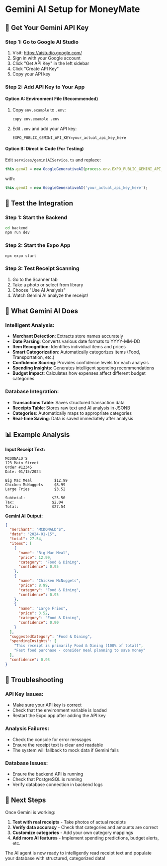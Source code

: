 # Gemini AI Setup for MoneyMate

## 🚀 **Get Your Gemini API Key**

### **Step 1: Go to Google AI Studio**
1. Visit: https://aistudio.google.com/
2. Sign in with your Google account
3. Click "Get API Key" in the left sidebar
4. Click "Create API Key"
5. Copy your API key

### **Step 2: Add API Key to Your App**

#### **Option A: Environment File (Recommended)**
1. Copy `env.example` to `.env`:
   ```bash
   copy env.example .env
   ```

2. Edit `.env` and add your API key:
   ```
   EXPO_PUBLIC_GEMINI_API_KEY=your_actual_api_key_here
   ```

#### **Option B: Direct in Code (For Testing)**
Edit `services/geminiAIService.ts` and replace:
```typescript
this.genAI = new GoogleGenerativeAI(process.env.EXPO_PUBLIC_GEMINI_API_KEY || '');
```
with:
```typescript
this.genAI = new GoogleGenerativeAI('your_actual_api_key_here');
```

## 🧪 **Test the Integration**

### **Step 1: Start the Backend**
```bash
cd backend
npm run dev
```

### **Step 2: Start the Expo App**
```bash
npx expo start
```

### **Step 3: Test Receipt Scanning**
1. Go to the Scanner tab
2. Take a photo or select from library
3. Choose "Use AI Analysis"
4. Watch Gemini AI analyze the receipt!

## 🤖 **What Gemini AI Does**

### **Intelligent Analysis:**
- **Merchant Detection**: Extracts store names accurately
- **Date Parsing**: Converts various date formats to YYYY-MM-DD
- **Item Recognition**: Identifies individual items and prices
- **Smart Categorization**: Automatically categorizes items (Food, Transportation, etc.)
- **Confidence Scoring**: Provides confidence levels for each analysis
- **Spending Insights**: Generates intelligent spending recommendations
- **Budget Impact**: Calculates how expenses affect different budget categories

### **Database Integration:**
- **Transactions Table**: Saves structured transaction data
- **Receipts Table**: Stores raw text and AI analysis in JSONB
- **Categories**: Automatically maps to appropriate categories
- **Real-time Saving**: Data is saved immediately after analysis

## 📊 **Example Analysis**

**Input Receipt Text:**
```
MCDONALD'S
123 Main Street
Order #12345
Date: 01/15/2024

Big Mac Meal          $12.99
Chicken McNuggets     $8.99
Large Fries           $3.52

Subtotal:            $25.50
Tax:                 $2.04
Total:               $27.54
```

**Gemini AI Output:**
```json
{
  "merchant": "MCDONALD'S",
  "date": "2024-01-15",
  "total": 27.54,
  "items": [
    {
      "name": "Big Mac Meal",
      "price": 12.99,
      "category": "Food & Dining",
      "confidence": 0.95
    },
    {
      "name": "Chicken McNuggets", 
      "price": 8.99,
      "category": "Food & Dining",
      "confidence": 0.95
    },
    {
      "name": "Large Fries",
      "price": 3.52,
      "category": "Food & Dining", 
      "confidence": 0.90
    }
  ],
  "suggestedCategory": "Food & Dining",
  "spendingInsights": [
    "This receipt is primarily Food & Dining (100% of total)",
    "Fast food purchase - consider meal planning to save money"
  ],
  "confidence": 0.93
}
```

## 🔧 **Troubleshooting**

### **API Key Issues:**
- Make sure your API key is correct
- Check that the environment variable is loaded
- Restart the Expo app after adding the API key

### **Analysis Failures:**
- Check the console for error messages
- Ensure the receipt text is clear and readable
- The system will fallback to mock data if Gemini fails

### **Database Issues:**
- Ensure the backend API is running
- Check that PostgreSQL is running
- Verify database connection in backend logs

## 🎯 **Next Steps**

Once Gemini is working:
1. **Test with real receipts** - Take photos of actual receipts
2. **Verify data accuracy** - Check that categories and amounts are correct
3. **Customize categories** - Add your own category mappings
4. **Add more AI features** - Implement spending predictions, budget alerts, etc.

The AI agent is now ready to intelligently read receipt text and populate your database with structured, categorized data!

